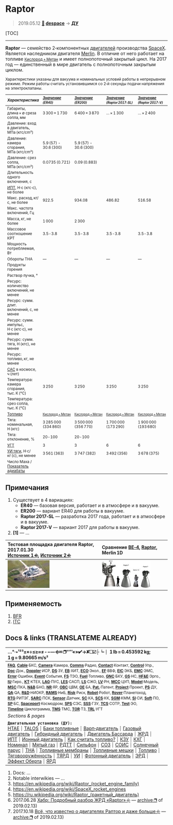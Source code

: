 # Raptor
> 2019.05.12 **[🚀](../index/index.md) [despace](index.md)** → **[ДУ](ps.md)**

[TOC]

---

**Raptor** — семейство 2‑компонентных [двигателей](ps.md) производства [SpaceX](zz_spacex.md).  
Является наследником двигателя [Merlin](merlin.md). В отличие от него работает на топливе <small>[Кислород + Метан](o_plus.md)</small> и имеет полнопоточный закрытый цикл. На 2017 год — единственный в мире двигатель с полнопоточным закрытым циклом.

<small>

Характеристики указаны для вакуума и номинальных условий работы в непрерывном режиме. Режим работы считать установившимся со 2‑й секунды подачи напряжения на электроклапаны.

|*Характеристика*|*[Значение](si.md) <small>(ER40)</small>*|*[Значение](si.md) <small>(ER200)</small>*|*[Значение](si.md) <small>(Raptor 2017‑SL)</small>*|*[Значение](si.md) <small>(Raptor 2017‑V)</small>*|
|:--|:--|:--|:--|:--|
|Габариты, длина × ∅ среза сопла, мм  |  3 300 × 1 730  |  6 400 × 3 870  |  … × 1 300  |  … × 2 400  |
|Давление: вход в двигатель, МПа (кгс/cm²)  |    |  |    |    |
|Давление: камера сгорания, МПа (кгс/cm²)  |  5.9 (57) - 30.6 (300)  | 5.9 (57) - 30.6 (300) |    |    |
|Давление: срез сопла, МПа (кгс/cm²)  |  0.0735 (0.721)  |  0.09 (0.883)  |    |    |
|Длительность одного включения, с  |    |    |    |    |
|[ИПТ](ing.md), Н·с (кгс·с), не более  |    |    |    |    |
|Макс. расход, кг/с, не более  |  922.5  |  934.08  |  486.82  |  516.58  |
|Макс. частота включений, Гц  |    |    |    |    |
|Масса, кг, не более  |  1 000  |  2 300  |    |    |
|Массовое соотношение КРТ  |  3.5 ‑ 3.8  | 3.5 ‑ 3.8 | 3.5 ‑ 3.8 | 3.5 ‑ 3.8 |
|Мощность потребляемая, Вт  |    |    |    |    |
|Обороты ТНА  |—|—|—|—|
|Продукты горения  |  |  |  |  |
|Раствор пучка, °  |  |  |  |  |
|Ресурс: количество включений, не менее  |    |    |    |    |
|Ресурс: сумм. длит. включений, c, не менее  |    |    |    |    |
|Ресурс: сумм. импульс, Н·с (кгс·с), не менее  |   |
|Ресурс: сумм. тяга, Н (кгс), не менее  |   |   |   |   |
|Ресурс: топливо, кг, не менее  |    |    |    |    |
|[САС](lifetime.md) в космосе, ч (лет)  |    |    |    |    |
|Температура: камера сгорания, тыс. К (℃)  |  3 250  | 3 250 | 3 250 | 3 250 |
|Температура: срез сопла, тыс. К (℃)  |    |  |    |    |
|[Топливо](fuel.md)  |  <small>[Кислород + Метан](o_plus.md)</small>  | <small>[Кислород + Метан](o_plus.md) | <small>[Кислород + Метан](o_plus.md) | <small>[Кислород + Метан](o_plus.md) |
|Тяга: номинальная, Н (кгс)  |  3 285 000<br> (334 860)  |  3 500 000<br> (356 770)  |  1 700 000<br> (173 290)  |  1 900 000<br> (193 680)  |
|Тяга: отклонение, %  |  20 ‑ 100  | 20 ‑ 100 |    |    |
|[УГТ](trl.md)|  3  |  3  |  6  |  6  |
|[УИ тяги](isp.md), Н·с/кг (с), не менее  |  3 561 (363)  |  3 747 (382)  |  3 492 (356)  |  3 678 (375)  |
|Число Маха / [Показатель адиабаты](heat_cr.md)  |    |    |    |    |

</small>



<p style="page-break-after:always"> </p>

## Примечания
   1. Существует в 4 вариациях:
      - **ER40** — базовая версия, работает и в атмосфере и в вакууме.
      - **ER200** — вариант ER40 для работы в вакууме.
      - **Raptor 2017‑SL** — разработка 2017 года, работает и в атмосфере и в вакууме.
      - **Raptor 2017‑V** — вариант 2017 для работы в вакууме.
   1. **[1]** — …

|Тестовая площадка двигателя Raptor, 2017.01.30<br> [Источник 1 ⎆](https://www.reddit.com/r/engineteststands/comments/43lmbn/spacexs_raptor_test_stand_under_construction_at/), [Источник 2 ⎆](http://pictures.jtbuice.com/SpaceX-2/McGregor-Flyover-1-30-2016/)  |Сравнение [BE‑4](be_4.md), [Raptor](raptor.md), Merlin 1D  |
|:--|:--|
| [![](f/ps/r/raptor_test_stand_20170130_thumb.jpg)](f/ps/r/raptor_test_stand_20170130.jpg)  | [![](f/ps/be4_m1d_raptor_comparison1_thumb.jpg)](f/ps/be4_m1d_raptor_comparison1.png)  |



## Применяемость
   1. [BFR](bfr.md)
   1. [ITC](itc.md)



<p style="page-break-after:always"> </p>

## Docs & links (TRANSLATEME ALREADY)
|…°·•¹²³±×÷≤≥≈≠ ‑ −— ⎆✉ ❐“”’«»✔→✘☐☑├┕┆ 1 lb = 0.453592 kg; 1 g = 9.80665 m/s²|
|:--|
|<small>**[FAQ](faq.md)**, **[Cable](cable.md)**·БКС, **[Camera](camera.md)**·Камера, **[Comms](comms.md)**·Радио, **[Contact](contact.md)**·Контакт, **[Control](control.md)**·Упр., **[Doc](doc.md)**·Док., **[Doppler](doppler.md)**·ИСР, **[DS](ds.md)**·ЗУ, **[EB](eb.md)**·ХИТ, **[ECO](ecology.md)**·Экол., **[EF](ef.md)**·ВВФ, **[ElC](elc.md)**·ЭКБ, **[EMC](emc.md)**·ЭМС, **[Error](error.md)**·Ошибки, **[Event](event.md)**·События, **[FS](fs.md)**·ТЭО, **[Fuel](fuel.md)**·Топливо, **[GNC](gnc.md)**·БКУ, **[GS](scs.md)**·НС, **[HF&E](hfe.md)**·Эрго., **[IU](iu.md)**·Гиро., **[KT](kt.md)**·КТЕХ, **[LAG](lag.md)**·ПУC, **[LES](les.md)**·САСП, **[LS](ls.md)**·СЖО, **[LV](lv.md)**·РН, **[MCC](mcc.md)**·ЦУП, **[Model](model.md)**·Модель, **[MSC](sc.md)**·ПКА, **[N&B](nnb.md)**·БНО, **[NR](nr.md)**·ЯР, **[OBC](obc.md)**·ЦВМ, **[OE](oe.md)**·БА, **[Pat.](патент.md)**·Патент, **[Project](project.md)**·Проект, **[PS](ps.md)**·ДУ, **[QA](quality.md)**·QA, **[R&D](rnd.md)**·НИОКР, **[RAMS](rams.md)**·НиБ, **[Risk](risk.md)**·Риск, **[Robot](robotics.md)**·Робот, **[Rover](rover.md)**·Планетоход, **[RTG](rtg.md)**·РИТЭГ, **[SARC](sarc.md)**·ПСК, **[Sensor](sensor.md)**·Датчик, **[SC](sc.md)**·КА, **[SCS](scs.md)**·КК, **[SGM](sgm.md)**·КММ, **[SI](si.md)**·СИ, **[Soft](soft.md)**·ПО, **[SP](sp.md)**·БС, **[Spaceport](spaceport.md)**·Космодром, **[SPS](sps.md)**·СЭС, **[SSS](sss.md)**·ГЗУ, **[TCS](tcs.md)**·СОТР, **[Test](test.md)**·ЭО, **[Timeline](timeline.md)**·Циклограмма, **[TMS](tms.md)**·ТМС, **[TOR](tor.md)**·ТЗ, **[TRL](trl.md)**·УГТ</small>|
|*Sections & pages*|
|**`Двигательная установка (ДУ):`**<br> [HTAE](htae.md) ┊ [TALOS](talos.md) ┊ [Баки топливные](fuel_tank.md) ┊ [Варп‑двигатель](warp_drive.md) ┊ [Газовый двигатель](cgt.md) ┊ [Гибридный двигатель](гбрд.md) ┊ [Двигатель Бассарда](bussard_ramjet.md) ┊ [ЖРД](lpr.md) ┊ [ИПТ](ing.md) ┊ [Ионный двигатель](иод.md) ┊ [Как считать топливо?](si.md) ┊ [КЗУ](cinu.md) ┊ [КХГ](cgs.md) ┊ [Номинал](nominal.md) ┊ [Мятый газ](exhsteam.md) ┊ [РДТТ](spr.md) ┊ [Сильфон](сильфон.md) ┊ [СОЗ](соз.md) ┊ [СОИС](соис.md) ┊ [Солнечный парус](солнечный_парус.md) ┊ [ТНА](turbopump.md) ┊ [Топливные мембраны](топливные_мембраны.md) ┊ [Топливные мешки](топливные_мешки.md) ┊ [Топливо](fuel.md) ┊ [Тяговооружённость](ttwr.md) ┊ [ТЯРД](тярд.md) ┊ [УИ](isp.md) ┊ [Фотонный двигатель](фотонный_двигатель.md) ┊ [ЭРД](epsp.md) ┊ [Эффект Оберта](oberth_eff.md) ┊ [ЯРД](ntr.md) |

   1. Docs: …
   1. Notable interwikies — …
   1. <https://en.wikipedia.org/wiki/Raptor_(rocket_engine_family)>
   1. <https://en.wikipedia.org/wiki/SpaceX_rocket_engines>
   1. <https://ru.wikipedia.org/wiki/Raptor_(ракетный_двигатель)>
   1. 2017.06.28 [Хабр: Подробный разбор ЖРД «Raptor» ⎆](https://geektimes.ru/post/290549/) — [archive ❐](f/archive/20170628_1.pdf) of 2019.02.13)
   1. 2017.10.18 [Всё, что известно о двигателях Раптор и даже больше ⎆](https://elonmusk.su/vse-chto-izvestno-o-dvigatelyakh-raptor-i-dazhe-bolshe/) — [archive ❐](f/archive/20171018_1.pdf) of 2019.02.13)

